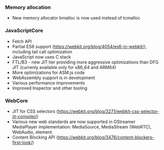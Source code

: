 ### Memory allocation
* New memory allocator bmalloc is now used instead of tcmalloc

### JavaScriptCore

* Fetch API
* Partial ES6 support (https://webkit.org/blog/4054/es6-in-webkit/), including tail call optimization
* JavaScript now uses C stack
* FTL/B3 - new JIT tier providing more aggressive optimizations than DFG JIT (currenly available only for x86_64 and ARM64)
* More optimizations for ASM.js code
* WebAssembly support is in development
* Various performance improvements
* Improved Inspector and other tooling

### WebCore

* JIT for CSS selectors (https://webkit.org/blog/3271/webkit-css-selector-jit-compiler/)
* Various new web standards are now supported in GStreamer MediaPlayer implementation: MediaSource, MediaStream (WebRTC), WebAudio, <track> element.
* Content Blocking API (https://webkit.org/blog/3476/content-blockers-first-look/)